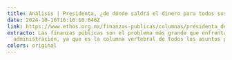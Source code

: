 ```yaml
---
title: Análisis | Presidenta, ¿de dónde saldrá el dinero para todos sus compromisos?
date: 2024-10-16T16:16:10.646Z
link: https://www.ethos.org.mx/finanzas-publicas/columnas/presidenta_de_donde_saldra_el_dinero_para_todos_sus_compromisos
extracto: Las finanzas públicas son el problema más grande que enfrenta esta
  administración, ya que es la columna vertebral de todos los asuntos públicos.
colors: original
---
```

